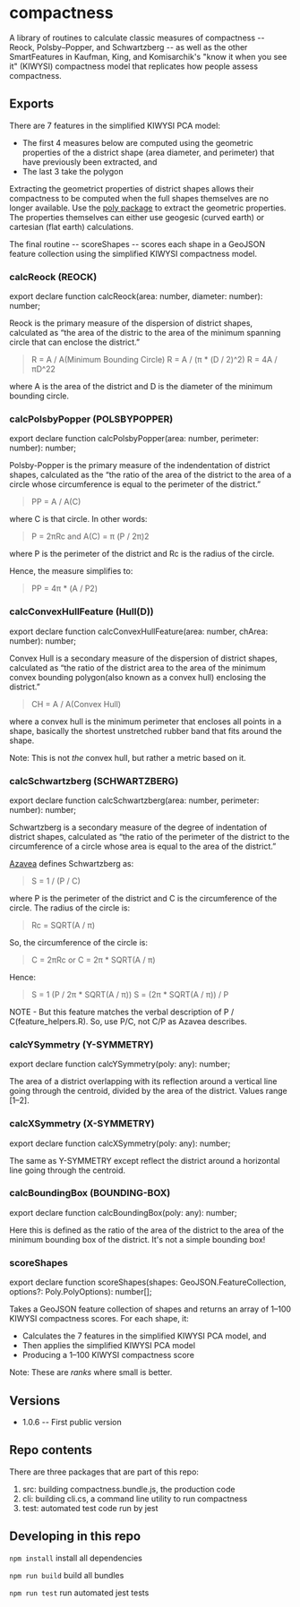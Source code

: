 # compactness

A library of routines to calculate classic measures of compactness -- Reock,
Polsby–Popper, and Schwartzberg -- as well as the other SmartFeatures in Kaufman,
King, and Komisarchik's "know it when you see it" (KIWYSI) compactness model that
replicates how people assess compactness.

## Exports

There are 7 features in the simplified KIWYSI PCA model:

* The first 4 measures below are computed using the geometric properties of the a district shape (area diameter, and perimeter) that have previously been extracted, and
* The last 3 take the polygon

Extracting the geometrict properties of district shapes allows their compactness
to be computed when the full shapes themselves are no longer available.
Use the [poly package](https://www.npmjs.com/package/@dra2020/poly) to extract the geometric properties.
The properties themselves can either use geogesic (curved earth) or cartesian (flat earth) calculations.

The final routine -- scoreShapes -- scores each shape in a GeoJSON feature collection
using the simplified KIWYSI compactness model.

### calcReock (REOCK)

export declare function calcReock(area: number, diameter: number): number;

Reock is the primary measure of the dispersion of district
shapes, calculated as “the area of the distric to the area of the minimum spanning
circle that can enclose the district.”

> R = A / A(Minimum Bounding Circle)
> R = A / (π * (D / 2)^2)
> R = 4A / πD^22

where A is the area of the district and D is the diameter of the minimum bounding circle.

### calcPolsbyPopper (POLSBYPOPPER)

export declare function calcPolsbyPopper(area: number, perimeter: number): number;

Polsby-Popper is the primary measure of the indendentation
of district shapes, calculated as the “the ratio of the area of the district to 
the area of a circle whose circumference is equal to the perimeter of the district.”

> PP = A / A(C)

where C is that circle. In other words:

> P = 2πRc and A(C) = π (P / 2π)2

where P is the perimeter of the district and Rc is the radius of the circle.

Hence, the measure simplifies to:

> PP = 4π * (A / P2)

### calcConvexHullFeature (Hull(D))

export declare function calcConvexHullFeature(area: number, chArea: number): number;

Convex Hull is a secondary measure of the dispersion of
district shapes, calculated as “the ratio of the district area to the area of
the minimum convex bounding polygon(also known as a convex hull) enclosing the
district.”

> CH = A / A(Convex Hull)

where a convex hull is the minimum perimeter that encloses all points in a shape, basically the shortest
unstretched rubber band that fits around the shape.

Note: This is not *the* convex hull, but rather a metric based on it.

### calcSchwartzberg (SCHWARTZBERG)

export declare function calcSchwartzberg(area: number, perimeter: number): number;

Schwartzberg is a secondary measure of the degree of
indentation of district shapes, calculated as “the ratio of the perimeter of the
district to the circumference of a circle whose area is equal to the area of the
district.”

[Azavea](https://www.azavea.com/blog/2016/07/11/measuring-district-compactness-postgis/)
defines Schwartzberg as:

> S = 1 / (P / C)

where P is the perimeter of the district and C is the circumference of the circle. The radius of the circle is:

> Rc = SQRT(A / π)

So, the circumference of the circle is:

> C = 2πRc or C = 2π * SQRT(A / π)

Hence:

> S = 1 (P / 2π \* SQRT(A / π))
> S = (2π \* SQRT(A / π)) / P

NOTE - But this feature matches the verbal description of P / C(feature_helpers.R).
So, use P/C, not C/P as Azavea describes.

### calcYSymmetry (Y-SYMMETRY)

export declare function calcYSymmetry(poly: any): number;

The area of a district overlapping with its
reflection around a vertical line going through the centroid, divided by
the area of the district. Values range [1–2].

### calcXSymmetry (X-SYMMETRY)

export declare function calcXSymmetry(poly: any): number;

The same as Y-SYMMETRY except reflect the district
around a horizontal line going through the centroid.

### calcBoundingBox (BOUNDING-BOX)

export declare function calcBoundingBox(poly: any): number;

Here this is defined as the ratio of the area of the
district to the area of the minimum bounding box of the district. It's not a
simple bounding box!

### scoreShapes

export declare function scoreShapes(shapes: GeoJSON.FeatureCollection, options?: Poly.PolyOptions): number[];

Takes a GeoJSON feature collection of shapes and returns an array of 1–100 KIWYSI compactness scores.
For each shape, it:

* Calculates the 7 features in the simplified KIWYSI PCA model, and
* Then applies the simplified KIWYSI PCA model
* Producing a 1–100 KIWYSI compactness score

Note: These are *ranks* where small is better.

## Versions

* 1.0.6 -- First public version

## Repo contents

There are three packages that are part of this repo:

1. src: building compactness.bundle.js, the production code
2. cli: building cli.cs, a command line utility to run compactness
3. test: automated test code run by jest

## Developing in this repo

```npm install``` install all dependencies

```npm run build``` build all bundles

```npm run test``` run automated jest tests
